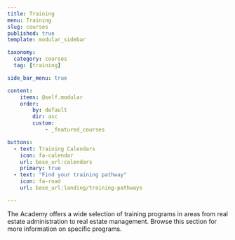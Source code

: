 ```yaml
---
title: Training
menu: Training
slug: courses
published: true
template: modular_sidebar

taxonomy:
  category: courses
  tag: [training]

side_bar_menu: true

content:
    items: @self.modular
    order:
        by: default
        dir: asc
        custom:
            - _featured_courses

buttons:
  - text: Training Calendars
    icon: fa-calendar
    url: base_url:calendars
    primary: true
  - text: "Find your training pathway"
    icon: fa-road
    url: base_url:landing/training-pathways

---
```


The Academy offers a wide selection of training programs in areas from real estate administration to real estate management. Browse this section for more information on specific programs.

